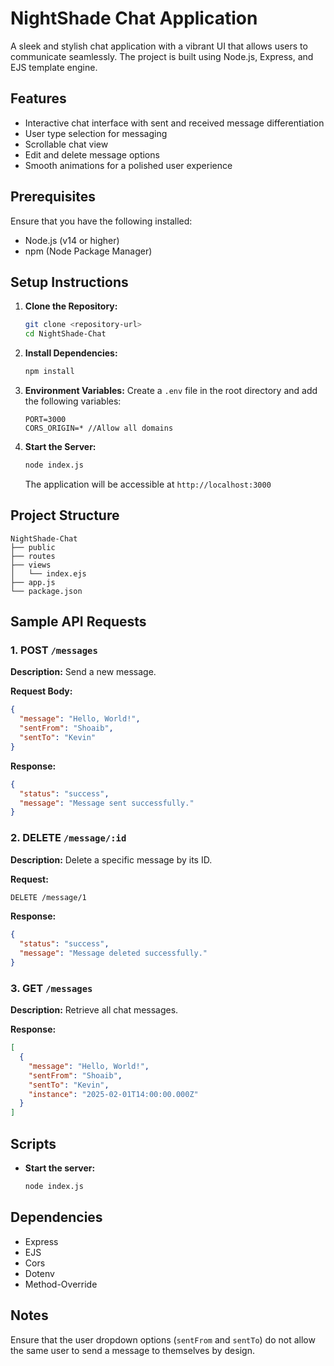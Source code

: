 # NightShade Chat Application

A sleek and stylish chat application with a vibrant UI that allows users to communicate seamlessly. The project is built using Node.js, Express, and EJS template engine.

## Features

- Interactive chat interface with sent and received message differentiation
- User type selection for messaging
- Scrollable chat view
- Edit and delete message options
- Smooth animations for a polished user experience

## Prerequisites

Ensure that you have the following installed:

- Node.js (v14 or higher)
- npm (Node Package Manager)

## Setup Instructions

1. **Clone the Repository:**

   ```bash
   git clone <repository-url>
   cd NightShade-Chat
   ```

2. **Install Dependencies:**

   ```bash
   npm install
   ```

3. **Environment Variables:** Create a `.env` file in the root directory and add the following variables:

   ```env
   PORT=3000
   CORS_ORIGIN=* //Allow all domains
   ```

4. **Start the Server:**

   ```bash
   node index.js
   ```

   The application will be accessible at `http://localhost:3000`

## Project Structure

```
NightShade-Chat
├── public
├── routes
├── views
│   └── index.ejs
├── app.js
└── package.json
```

## Sample API Requests

### 1. POST `/messages`

**Description:** Send a new message.

**Request Body:**

```json
{
  "message": "Hello, World!",
  "sentFrom": "Shoaib",
  "sentTo": "Kevin"
}
```

**Response:**

```json
{
  "status": "success",
  "message": "Message sent successfully."
}
```

### 2. DELETE `/message/:id`

**Description:** Delete a specific message by its ID.

**Request:**

```bash
DELETE /message/1
```

**Response:**

```json
{
  "status": "success",
  "message": "Message deleted successfully."
}
```

### 3. GET `/messages`

**Description:** Retrieve all chat messages.

**Response:**

```json
[
  {
    "message": "Hello, World!",
    "sentFrom": "Shoaib",
    "sentTo": "Kevin",
    "instance": "2025-02-01T14:00:00.000Z"
  }
]
```

## Scripts

- **Start the server:**
  ```bash
  node index.js
  ```

## Dependencies

- Express
- EJS
- Cors
- Dotenv
- Method-Override

## Notes

Ensure that the user dropdown options (`sentFrom` and `sentTo`) do not allow the same user to send a message to themselves by design.

